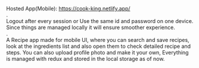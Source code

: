 Hosted App(Mobile): https://cook-king.netlify.app/<br>
.<br>
Logout after every session or Use the same id and password on one device. Since things are managed locally it will ensure smoother experience.<br>
. <br>
A Recipe app made for mobile UI, where you can search and save recipes, look at the ingredients list and also  open them to check detailed recipe and steps. You can also upload profile photo and make it your own, Everything is managed with redux and stored in the local storage as of now.
